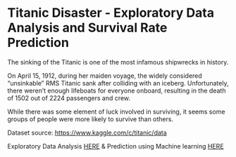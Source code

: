 # Titanic Disaster - Exploratory Data Analysis and Survival Rate Prediction

The sinking of the Titanic is one of the most infamous shipwrecks in history.

On April 15, 1912, during her maiden voyage, the widely considered “unsinkable” RMS Titanic sank after colliding with an iceberg. Unfortunately, there weren’t enough lifeboats for everyone onboard, resulting in the death of 1502 out of 2224 passengers and crew.

While there was some element of luck involved in surviving, it seems some groups of people were more likely to survive than others.

Dataset source: https://www.kaggle.com/c/titanic/data


Exploratory Data Analysis [HERE](https://github.com/niekvanderzwaag/Titanic/blob/main/Titanic%20EDA.ipynb)
 & Prediction using Machine learning [HERE](https://github.com/niekvanderzwaag/Titanic/blob/main/titanic-advanced-feature-engineering.ipynb)
